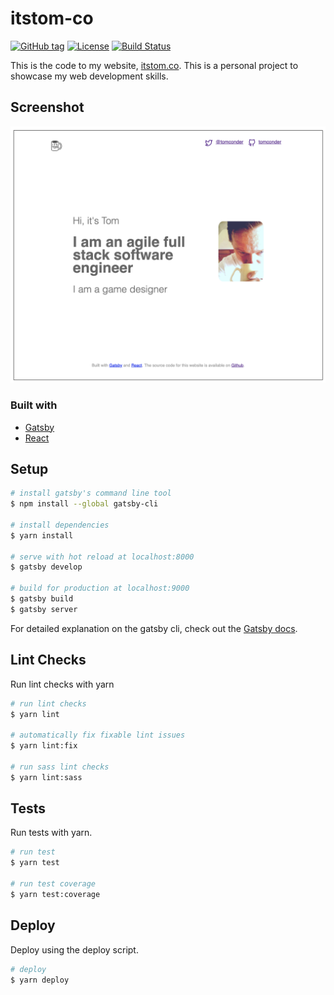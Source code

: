 # itstom-co

[![GitHub tag](https://img.shields.io/github/tag/tomconder/itstom-co.svg?style=flat-square)](https://github.com/tomconder/itstom-co/tags) [![License](https://img.shields.io/github/license/tomconder/itstom-co.svg?style=flat-square)](https://github.com/tomconder/itstom-co/blob/develop/LICENSE) [![Build Status](https://travis-ci.com/tomconder/itstom-co.svg?branch=develop)](https://travis-ci.com/tomconder/itstom-co)

This is the code to my website, [itstom.co](https://itstom.co). This is a personal project to showcase my web development skills.

## Screenshot

![screenshot](screenshots/readme-screenshot.png)

### Built with

- [Gatsby](https://github.com/gatsbyjs/gatsby)
- [React](https://github.com/facebook/react)

## Setup

```bash
# install gatsby's command line tool
$ npm install --global gatsby-cli

# install dependencies
$ yarn install

# serve with hot reload at localhost:8000
$ gatsby develop

# build for production at localhost:9000
$ gatsby build
$ gatsby server
```

For detailed explanation on the gatsby cli, check out the [Gatsby docs](https://www.gatsbyjs.org/docs/).

## Lint Checks

Run lint checks with yarn

```bash
# run lint checks
$ yarn lint

# automatically fix fixable lint issues
$ yarn lint:fix

# run sass lint checks
$ yarn lint:sass
```

## Tests

Run tests with yarn.

```bash
# run test
$ yarn test

# run test coverage
$ yarn test:coverage
```

## Deploy

Deploy using the deploy script.

```bash
# deploy
$ yarn deploy
```
